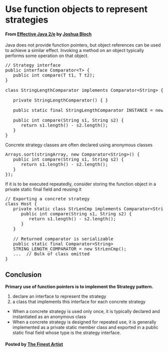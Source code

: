 # Use function objects to represent strategies

#### From <u>[Effective Java 2/e](https://books.google.co.kr/books/about/Effective_Java.html?id=ka2VUBqHiWkC&hl=en)</u> by <u>[Joshua Bloch](https://en.wikipedia.org/wiki/Joshua_Bloch)</u>

Java does not provide function pointers, but object references can be used to achieve a similar effect. Invoking a method on an object typically performs some operation on that object.

<pre class="prettyprint">
// Strategy interface
public interface Comparator&lt;T&gt; {
   public int compare(T t1, T t2);
}

class StringLengthComparator implements Comparator&lt;String&gt; {

   private StringLengthComparator() { }

   public static final StringLengthComparator INSTANCE = new StringLengthComparator();

   public int compare(String s1, String s2) {
      return s1.length() - s2.length();
   }
}
</pre>

Concrete strategy classes are often declared using anonymous classes

<pre class="prettyprint">
Arrays.sort(stringArray, new Comparator&lt;String&gt;() {
   public int compare(String s1, String s2) {
      return s1.length() - s2.length();
   }
});
</pre>

If it is to be executed repeatedly, consider storing the function object in a private static final field and reusing it

<pre class="prettyprint">
// Exporting a concrete strategy
class Host {
   private static class StrLenCmp implements Comparator&lt;String&gt;, Serializable {
      public int compare(String s1, String s2) {
         return s1.length() - s2.length();
      }
   }

   // Returned comparator is serializable
   public static final Comparator&lt;String&gt;
   STRING_LENGTH_COMPARATOR = new StrLenCmp();
   ...  // Bulk of class omitted
}
</pre>

## Conclusion
**Primary use of function pointers is to implement the Strategy pattern.**

1. declare an interface to represent the strategy
2. a class that implements this interface for each concrete strategy


* When a concrete strategy is used only once, it is typically declared and instantiated as an anonymous class
* When a concrete strategy is designed for repeated use, it is generally implemented as a private static member class and exported in a public static final field whose type is the strategy interface.

#### Posted by <u>[The Finest Artist](http://thefinestartist.com)</u>
